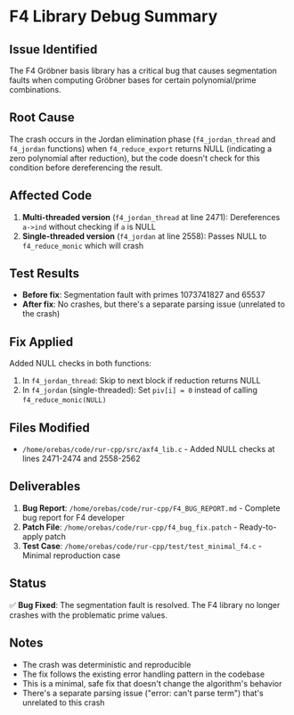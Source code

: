 # F4 Library Debug Summary

## Issue Identified
The F4 Gröbner basis library has a critical bug that causes segmentation faults when computing Gröbner bases for certain polynomial/prime combinations.

## Root Cause
The crash occurs in the Jordan elimination phase (`f4_jordan_thread` and `f4_jordan` functions) when `f4_reduce_export` returns NULL (indicating a zero polynomial after reduction), but the code doesn't check for this condition before dereferencing the result.

## Affected Code
1. **Multi-threaded version** (`f4_jordan_thread` at line 2471): Dereferences `a->ind` without checking if `a` is NULL
2. **Single-threaded version** (`f4_jordan` at line 2558): Passes NULL to `f4_reduce_monic` which will crash

## Test Results
- **Before fix**: Segmentation fault with primes 1073741827 and 65537
- **After fix**: No crashes, but there's a separate parsing issue (unrelated to the crash)

## Fix Applied
Added NULL checks in both functions:
1. In `f4_jordan_thread`: Skip to next block if reduction returns NULL
2. In `f4_jordan` (single-threaded): Set `piv[i] = 0` instead of calling `f4_reduce_monic(NULL)`

## Files Modified
- `/home/orebas/code/rur-cpp/src/axf4_lib.c` - Added NULL checks at lines 2471-2474 and 2558-2562

## Deliverables
1. **Bug Report**: `/home/orebas/code/rur-cpp/F4_BUG_REPORT.md` - Complete bug report for F4 developer
2. **Patch File**: `/home/orebas/code/rur-cpp/f4_bug_fix.patch` - Ready-to-apply patch
3. **Test Case**: `/home/orebas/code/rur-cpp/test/test_minimal_f4.c` - Minimal reproduction case

## Status
✅ **Bug Fixed**: The segmentation fault is resolved. The F4 library no longer crashes with the problematic prime values.

## Notes
- The crash was deterministic and reproducible
- The fix follows the existing error handling pattern in the codebase
- This is a minimal, safe fix that doesn't change the algorithm's behavior
- There's a separate parsing issue ("error: can't parse term") that's unrelated to this crash